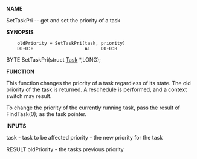 
**NAME**

SetTaskPri -- get and set the priority of a task

**SYNOPSIS**

```
    oldPriority = SetTaskPri(task, priority)
    D0-0:8                   A1    D0-0:8

```
BYTE SetTaskPri(struct [Task](Task) *,LONG);

**FUNCTION**

This function changes the priority of a task regardless of its
state.  The old priority of the task is returned.  A reschedule is
performed, and a context switch may result.

To change the priority of the currently running task, pass the
result of FindTask(0); as the task pointer.

**INPUTS**

task - task to be affected
priority - the new priority for the task

RESULT
oldPriority - the tasks previous priority
